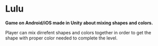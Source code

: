 # Lulu
**Game on Android/iOS made in Unity about mixing shapes and colors.**

Player can mix dirrefent shapes and colors together in order to get the shape with proper color needed to complete the level.
